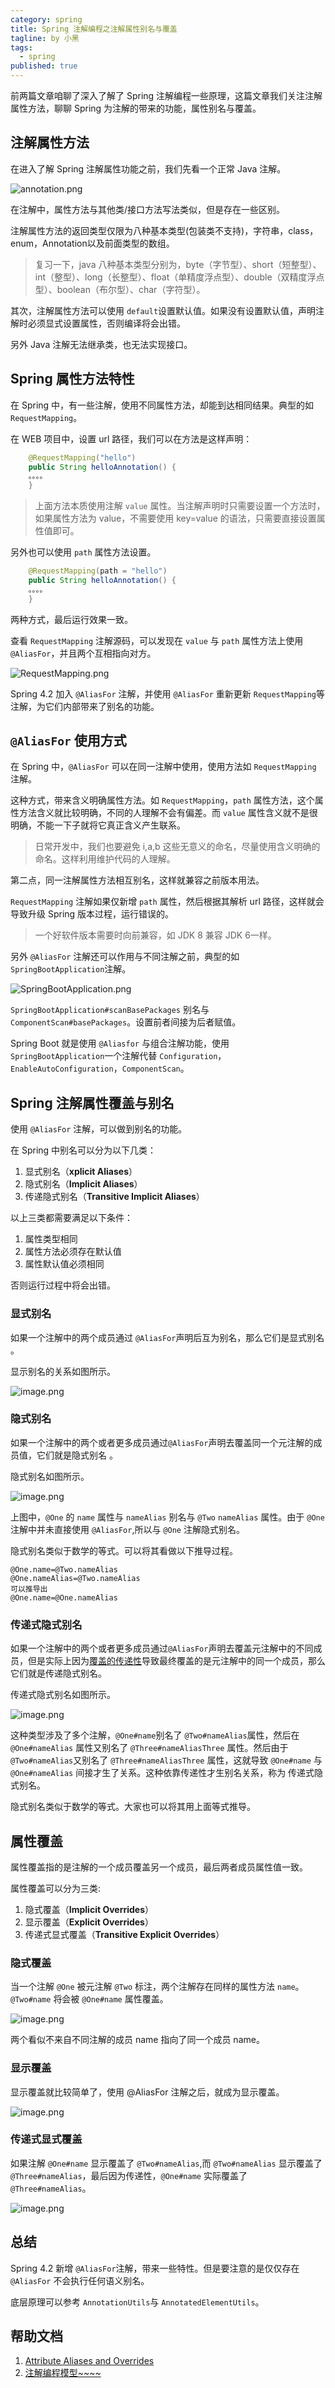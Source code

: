 ```yaml
---
category: spring
title: Spring 注解编程之注解属性别名与覆盖
tagline: by 小黑
tags: 
  - spring
published: true
---
```


前两篇文章咱聊了深入了解了 Spring 注解编程一些原理，这篇文章我们关注注解属性方法，聊聊 Spring 为注解的带来的功能，属性别名与覆盖。

<!--more-->

## 注解属性方法

在进入了解 Spring 注解属性功能之前，我们先看一个正常 Java 注解。

![annotation.png](http://www.justdojava.com/assets/images/2019/java/image_andyxh/20190713/annotation-84595ecf.png)

在注解中，属性方法与其他类/接口方法写法类似，但是存在一些区别。

注解属性方法的返回类型仅限为八种基本类型(包装类不支持)，字符串，class，enum，Annotation以及前面类型的数组。

> 复习一下，java 八种基本类型分别为，byte（字节型）、short（短整型）、int（整型）、long（长整型）、float（单精度浮点型）、double（双精度浮点型）、boolean（布尔型）、char（字符型）。

其次，注解属性方法可以使用 `default`设置默认值。如果没有设置默认值，声明注解时必须显式设置属性，否则编译将会出错。

另外 Java 注解无法继承类，也无法实现接口。

## Spring 属性方法特性

在 Spring 中，有一些注解，使用不同属性方法，却能到达相同结果。典型的如 `RequestMapping`。

在 WEB 项目中，设置 url 路径，我们可以在方法是这样声明：

```java
    @RequestMapping("hello")
    public String helloAnnotation() {
	。。。。
    }
```
> 上面方法本质使用注解 `value` 属性。当注解声明时只需要设置一个方法时，如果属性方法为 value，不需要使用 key=value 的语法，只需要直接设置属性值即可。

另外也可以使用 `path` 属性方法设置。

```java
    @RequestMapping(path = "hello")
    public String helloAnnotation() {
	。。。。
    }
```
两种方式，最后运行效果一致。

查看 `RequestMapping` 注解源码，可以发现在 `value` 与 `path` 属性方法上使用 `@AliasFor`，并且两个互相指向对方。

![RequestMapping.png](http://www.justdojava.com/assets/images/2019/java/image_andyxh/20190713/RequestMapping-531341c7.png)

Spring 4.2 加入 `@AliasFor` 注解，并使用  `@AliasFor` 重新更新 `RequestMapping`等注解，为它们内部带来了别名的功能。

## `@AliasFor` 使用方式

在 Spring 中，`@AliasFor` 可以在同一注解中使用，使用方法如 `RequestMapping` 注解。

这种方式，带来含义明确属性方法。如 `RequestMapping`，`path` 属性方法，这个属性方法含义就比较明确，不同的人理解不会有偏差。而 `value` 属性含义就不是很明确，不能一下子就将它真正含义产生联系。

> 日常开发中，我们也要避免 i,a,b 这些无意义的命名，尽量使用含义明确的命名。这样利用维护代码的人理解。

第二点，同一注解属性方法相互别名，这样就兼容之前版本用法。

`RequestMapping` 注解如果仅新增 `path` 属性，然后根据其解析 url 路径，这样就会导致升级 Spring 版本过程，运行错误的。

> 一个好软件版本需要时向前兼容，如 JDK 8 兼容 JDK 6一样。

另外 `@AliasFor` 注解还可以作用与不同注解之前，典型的如 `SpringBootApplication`注解。

![SpringBootApplication.png](http://www.justdojava.com/assets/images/2019/java/image_andyxh/20190713/SpringBootApplication-6fcc903e.png)

 `SpringBootApplication#scanBasePackages` 别名与 `ComponentScan#basePackages`。设置前者间接为后者赋值。

Spring Boot 就是使用 `@Aliasfor` 与组合注解功能，使用 `SpringBootApplication`一个注解代替 `Configuration`，`EnableAutoConfiguration`，`ComponentScan`。

## Spring 注解属性覆盖与别名

使用 `@AliasFor` 注解，可以做到别名的功能。


在 Spring 中别名可以分为以下几类：

1. 显式别名（**xplicit Aliases**）
2. 隐式别名（**Implicit Aliases**）
3. 传递隐式别名（**Transitive Implicit Aliases**）

以上三类都需要满足以下条件：

1. 属性类型相同
2. 属性方法必须存在默认值
3. 属性默认值必须相同

否则运行过程中将会出错。

### 显式别名

如果一个注解中的两个成员通过 `@AliasFor`声明后互为别名，那么它们是显式别名
。

显示别名的关系如图所示。

![image.png](http://www.justdojava.com/assets/images/2019/java/image_andyxh/20190713/image-79352e4e.png)


### 隐式别名

如果一个注解中的两个或者更多成员通过`@AliasFor`声明去覆盖同一个元注解的成员值，它们就是隐式别名
。

隐式别名如图所示。

![image.png](http://www.justdojava.com/assets/images/2019/java/image_andyxh/20190713/image-5e255ab2.png)

上图中，`@One` 的 `name` 属性与 `nameAlias` 别名与 `@Two` `nameAlias` 属性。由于 `@One` 注解中并未直接使用 `@AliasFor`,所以与 `@One` 注解隐式别名。


隐式别名类似于数学的等式。可以将其看做以下推导过程。

```
@One.name=@Two.nameAlias
@One.nameAlias=@Two.nameAlias
可以推导出
@One.name=@One.nameAlias
```

### 传递式隐式别名

如果一个注解中的两个或者更多成员通过`@AliasFor`声明去覆盖元注解中的不同成员，但是实际上因为[覆盖的传递性](https://en.wikipedia.org/wiki/Transitive_relation)导致最终覆盖的是元注解中的同一个成员，那么它们就是传递隐式别名。

传递式隐式别名如图所示。

![image.png](http://www.justdojava.com/assets/images/2019/java/image_andyxh/20190713/image-6dcc0259.png)

这种类型涉及了多个注解，`@One#name`别名了 `@Two#nameAlias`属性，然后在 `@One#nameAlias` 属性又别名了 `@Three#nameAliasThree` 属性。然后由于 `@Two#nameAlias`又别名了 `@Three#nameAliasThree` 属性，这就导致 `@One#name` 与  `@One#nameAlias` 间接才生了关系。这种依靠传递性才生别名关系，称为 传递式隐式别名。

隐式别名类似于数学的等式。大家也可以将其用上面等式推导。

## 属性覆盖

属性覆盖指的是注解的一个成员覆盖另一个成员，最后两者成员属性值一致。

属性覆盖可以分为三类:

1. 隐式覆盖（**Implicit Overrides**）
2. 显示覆盖（**Explicit Overrides**）
3. 传递式显式覆盖（**Transitive Explicit Overrides**）

### 隐式覆盖

当一个注解 `@One` 被元注解  `@Two` 标注，两个注解存在同样的属性方法 `name`。`@Two#name` 将会被 `@One#name` 属性覆盖。

![image.png](http://www.justdojava.com/assets/images/2019/java/image_andyxh/20190713/image-4b4938fe.png)

两个看似不来自不同注解的成员 name 指向了同一个成员 name。

### 显示覆盖

显示覆盖就比较简单了，使用 @AliasFor 注解之后，就成为显示覆盖。

![image.png](http://www.justdojava.com/assets/images/2019/java/image_andyxh/20190713/image-b674c38c.png)

### 传递式显式覆盖

如果注解 `@One#name`  显示覆盖了 `@Two#nameAlias`,而 `@Two#nameAlias` 显示覆盖了 `@Three#nameAlias`，最后因为传递性，`@One#name` 实际覆盖了`@Three#nameAlias`。

![image.png](http://www.justdojava.com/assets/images/2019/java/image_andyxh/20190713/image-7fe51148.png)


## 总结

Spring 4.2 新增 `@AliasFor`注解，带来一些特性。但是要注意的是仅仅存在 `@AliasFor` 不会执行任何语义别名。

底层原理可以参考 `AnnotationUtils`与 `AnnotatedElementUtils`。


## 帮助文档

1. [Attribute Aliases and Overrides](https://github.com/spring-projects/spring-framework/wiki/Spring-Annotation-Programming-Model)
2. [注解编程模型~~~~](http://ifeve.com/annotation-programming-model/)
